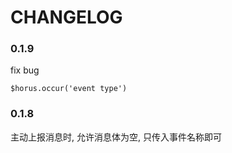 # CHANGELOG


### 0.1.9

fix bug

``$horus.occur('event type')``

### 0.1.8

主动上报消息时, 允许消息体为空, 只传入事件名称即可
